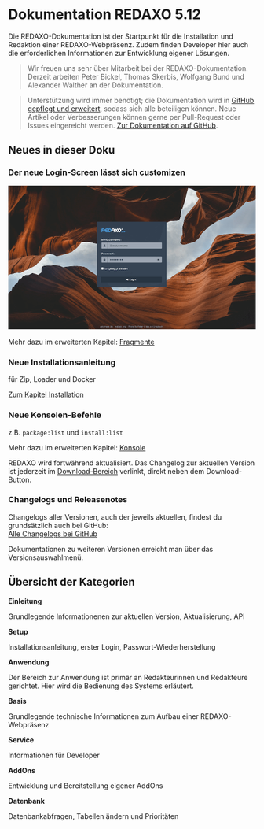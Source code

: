 # Dokumentation REDAXO 5.12

Die REDAXO-Dokumentation ist der Startpunkt für die Installation und Redaktion einer REDAXO-Webpräsenz. Zudem finden Developer hier auch die erforderlichen Informationen zur Entwicklung eigener Lösungen.

> Wir freuen uns sehr über Mitarbeit bei der REDAXO-Dokumentation. Derzeit arbeiten Peter Bickel, Thomas Skerbis, Wolfgang Bund und Alexander Walther an der Dokumentation.

>Unterstützung wird immer benötigt; die Dokumentation wird in [GitHub gepflegt und erweitert](https://github.com/redaxo/docs), sodass sich alle beteiligen können. Neue Artikel oder Verbesserungen können gerne per Pull-Request oder Issues eingereicht werden.
[Zur Dokumentation auf GitHub](https://github.com/redaxo/docs).

## Neues in dieser Doku

### Der neue Login-Screen lässt sich customizen
![Login-Screen](/assets/v5.12.0-login.png)

Mehr dazu im erweiterten Kapitel: [Fragmente](/{{path}}/{{version}}/fragmente)

### Neue Installationsanleitung 

für Zip, Loader und Docker

[Zum Kapitel Installation](/{{path}}/{{version}}/fragmente)


### Neue Konsolen-Befehle 

z.B. `package:list` und `install:list`

Mehr dazu im erweiterten Kapitel: [Konsole](/{{path}}/{{version}}/console)



REDAXO wird fortwährend aktualisiert. Das Changelog zur aktuellen Version ist jederzeit im [Download-Bereich](/download/core/) verlinkt, direkt neben dem Download-Button.

### Changelogs und Releasenotes

Changelogs aller Versionen, auch der jeweils aktuellen, findest du grundsätzlich auch bei GitHub:  
[Alle Changelogs bei GitHub](https://github.com/redaxo/redaxo/releases)

Dokumentationen zu weiteren Versionen erreicht man über das Versionsauswahlmenü.

## Übersicht der Kategorien

**Einleitung**

Grundlegende Informationenen zur aktuellen Version, Aktualisierung, API

**Setup**

Installationsanleitung, erster Login, Passwort-Wiederherstellung

**Anwendung**

Der Bereich zur Anwendung ist primär an Redakteurinnen und Redakteure gerichtet. Hier wird die Bedienung des Systems erläutert.  

**Basis**

Grundlegende technische Informationen zum Aufbau einer REDAXO-Webpräsenz

**Service**

Informationen für Developer

**AddOns**

Entwicklung und Bereitstellung eigener AddOns

**Datenbank**

Datenbankabfragen, Tabellen ändern und Prioritäten
